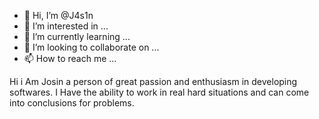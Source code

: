 - 👋 Hi, I’m @J4s1n
- 👀 I’m interested in ...
- 🌱 I’m currently learning ...
- 💞️ I’m looking to collaborate on ...
- 📫 How to reach me ...

<!---
J4s1n/J4s1n is a ✨ special ✨ repository because its `README.md` (this file) appears on your GitHub profile.
You can click the Preview link to take a look at your changes.
--->
Hi i Am Josin a person of great passion and enthusiasm in developing softwares.
I Have the ability to work in real hard situations and can come into conclusions for problems.
